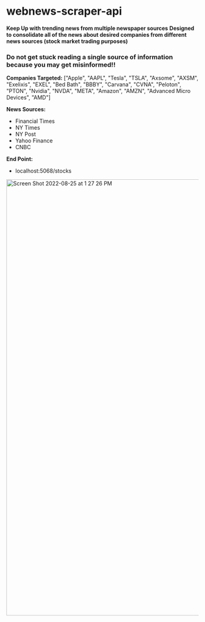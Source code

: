 # webnews-scraper-api

**Keep Up with trending news from multiple newspaper sources** 
**Designed to consolidate all of the news about desired companies from different news sources (stock market trading purposes)** 



### Do not get stuck reading a single source of information because you may get misinformed!!

**Companies Targeted:** 
["Apple", "AAPL", "Tesla", "TSLA", "Axsome", "AXSM", "Exelixis", "EXEL", "Bed Bath", "BBBY", "Carvana", "CVNA", "Peloton", "PTON", "Nvidia", "NVDA", "META", "Amazon", "AMZN", "Advanced Micro Devices", "AMD"]

**News Sources:**
- Financial Times
- NY Times 
- NY Post 
- Yahoo Finance
- CNBC


**End Point:**
- localhost:5068/stocks

<img width="1141" alt="Screen Shot 2022-08-25 at 1 27 26 PM" src="https://user-images.githubusercontent.com/75102547/186741357-0a67c3ad-6707-4513-ad2c-d6649ac93a2a.png">
